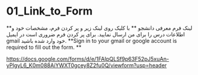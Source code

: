 # 01_Link_to_Form
**لینک فرم معرفی دانشجو
**
با کلیک روی لینک زیر و پر کردن فرم، مشخصات خود و اطلاعات درس را برای من ارسال نمایید. برای پر کردن فرم ضروری است در ایمیل gmail خود وارد شده باشید.
**Sign in to your gmail or google account is required to fill out the form.
**

https://docs.google.com/forms/d/e/1FAIpQLSf9p63F52pJ5xuAn-yPlgyL6_K0m088AiYWXT0gcey8Z2fu0Q/viewform?usp=header

